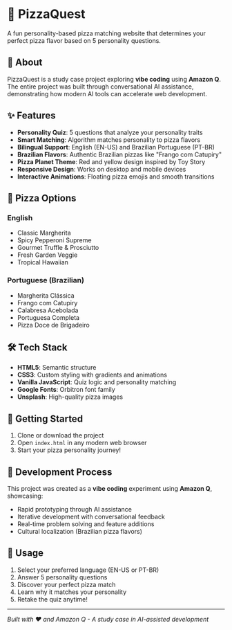 # 🍕 PizzaQuest

A fun personality-based pizza matching website that determines your perfect pizza flavor based on 5 personality questions.

## 🎯 About

PizzaQuest is a study case project exploring **vibe coding** using **Amazon Q**. The entire project was built through conversational AI assistance, demonstrating how modern AI tools can accelerate web development.

## ✨ Features

- **Personality Quiz**: 5 questions that analyze your personality traits
- **Smart Matching**: Algorithm matches personality to pizza flavors
- **Bilingual Support**: English (EN-US) and Brazilian Portuguese (PT-BR)
- **Brazilian Flavors**: Authentic Brazilian pizzas like "Frango com Catupiry"
- **Pizza Planet Theme**: Red and yellow design inspired by Toy Story
- **Responsive Design**: Works on desktop and mobile devices
- **Interactive Animations**: Floating pizza emojis and smooth transitions

## 🍕 Pizza Options

### English
- Classic Margherita
- Spicy Pepperoni Supreme  
- Gourmet Truffle & Prosciutto
- Fresh Garden Veggie
- Tropical Hawaiian

### Portuguese (Brazilian)
- Margherita Clássica
- Frango com Catupiry
- Calabresa Acebolada
- Portuguesa Completa
- Pizza Doce de Brigadeiro

## 🛠️ Tech Stack

- **HTML5**: Semantic structure
- **CSS3**: Custom styling with gradients and animations
- **Vanilla JavaScript**: Quiz logic and personality matching
- **Google Fonts**: Orbitron font family
- **Unsplash**: High-quality pizza images

## 🚀 Getting Started

1. Clone or download the project
2. Open `index.html` in any modern web browser
3. Start your pizza personality journey!

## 🤖 Development Process

This project was created as a **vibe coding** experiment using **Amazon Q**, showcasing:
- Rapid prototyping through AI assistance
- Iterative development with conversational feedback
- Real-time problem solving and feature additions
- Cultural localization (Brazilian pizza flavors)

## 📱 Usage

1. Select your preferred language (EN-US or PT-BR)
2. Answer 5 personality questions
3. Discover your perfect pizza match
4. Learn why it matches your personality
5. Retake the quiz anytime!

---

*Built with ❤️ and Amazon Q - A study case in AI-assisted development*